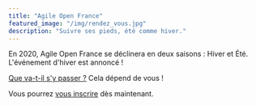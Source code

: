 ```yaml
---
title: "Agile Open France"
featured_image: "/img/rendez_vous.jpg"
description: "Suivre ses pieds, été comme hiver."
---
```


En 2020, Agile Open France se déclinera en deux saisons : Hiver et Été.
L'événement d'hiver est annoncé !

[Que va-t-il s'y passer ?](esprit) Cela dépend de vous !

Vous pourrez [vous inscrire](inscription) dès maintenant.

